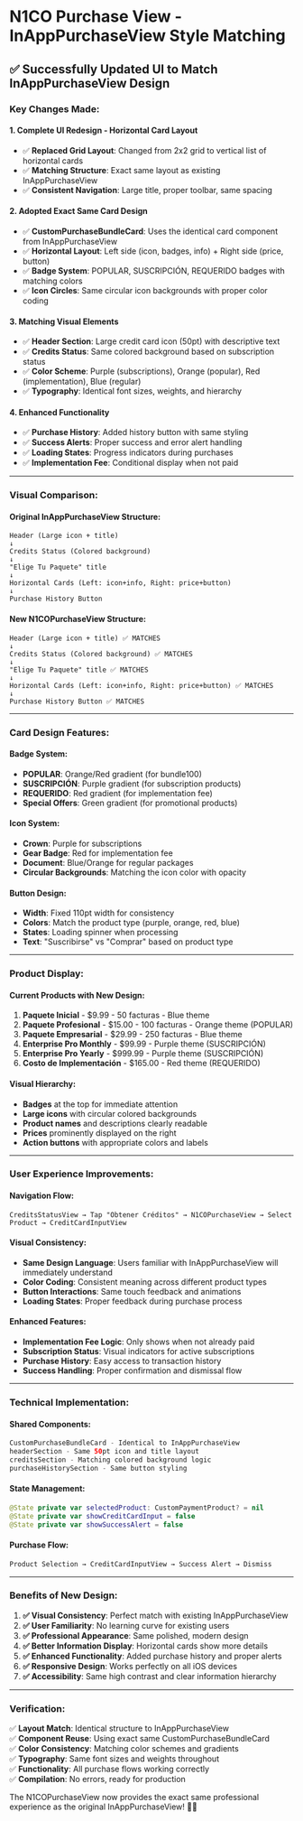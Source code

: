 # N1CO Purchase View - InAppPurchaseView Style Matching

## ✅ **Successfully Updated UI to Match InAppPurchaseView Design**

### **Key Changes Made:**

#### 1. **Complete UI Redesign - Horizontal Card Layout**
- ✅ **Replaced Grid Layout**: Changed from 2x2 grid to vertical list of horizontal cards
- ✅ **Matching Structure**: Exact same layout as existing InAppPurchaseView
- ✅ **Consistent Navigation**: Large title, proper toolbar, same spacing

#### 2. **Adopted Exact Same Card Design**
- ✅ **CustomPurchaseBundleCard**: Uses the identical card component from InAppPurchaseView
- ✅ **Horizontal Layout**: Left side (icon, badges, info) + Right side (price, button)
- ✅ **Badge System**: POPULAR, SUSCRIPCIÓN, REQUERIDO badges with matching colors
- ✅ **Icon Circles**: Same circular icon backgrounds with proper color coding

#### 3. **Matching Visual Elements**
- ✅ **Header Section**: Large credit card icon (50pt) with descriptive text
- ✅ **Credits Status**: Same colored background based on subscription status
- ✅ **Color Scheme**: Purple (subscriptions), Orange (popular), Red (implementation), Blue (regular)
- ✅ **Typography**: Identical font sizes, weights, and hierarchy

#### 4. **Enhanced Functionality**
- ✅ **Purchase History**: Added history button with same styling
- ✅ **Success Alerts**: Proper success and error alert handling
- ✅ **Loading States**: Progress indicators during purchases
- ✅ **Implementation Fee**: Conditional display when not paid

---

### **Visual Comparison:**

#### **Original InAppPurchaseView Structure:**
```
Header (Large icon + title)
↓
Credits Status (Colored background)
↓
"Elige Tu Paquete" title
↓
Horizontal Cards (Left: icon+info, Right: price+button)
↓
Purchase History Button
```

#### **New N1COPurchaseView Structure:**
```
Header (Large icon + title) ✅ MATCHES
↓
Credits Status (Colored background) ✅ MATCHES  
↓
"Elige Tu Paquete" title ✅ MATCHES
↓
Horizontal Cards (Left: icon+info, Right: price+button) ✅ MATCHES
↓
Purchase History Button ✅ MATCHES
```

---

### **Card Design Features:**

#### **Badge System:**
- **POPULAR**: Orange/Red gradient (for bundle100)
- **SUSCRIPCIÓN**: Purple gradient (for subscription products)
- **REQUERIDO**: Red gradient (for implementation fee)
- **Special Offers**: Green gradient (for promotional products)

#### **Icon System:**
- **Crown**: Purple for subscriptions
- **Gear Badge**: Red for implementation fee
- **Document**: Blue/Orange for regular packages
- **Circular Backgrounds**: Matching the icon color with opacity

#### **Button Design:**
- **Width**: Fixed 110pt width for consistency
- **Colors**: Match the product type (purple, orange, red, blue)
- **States**: Loading spinner when processing
- **Text**: "Suscribirse" vs "Comprar" based on product type

---

### **Product Display:**

#### **Current Products with New Design:**
1. **Paquete Inicial** - $9.99 - 50 facturas - Blue theme
2. **Paquete Profesional** - $15.00 - 100 facturas - Orange theme (POPULAR)
3. **Paquete Empresarial** - $29.99 - 250 facturas - Blue theme
4. **Enterprise Pro Monthly** - $99.99 - Purple theme (SUSCRIPCIÓN)
5. **Enterprise Pro Yearly** - $999.99 - Purple theme (SUSCRIPCIÓN)
6. **Costo de Implementación** - $165.00 - Red theme (REQUERIDO)

#### **Visual Hierarchy:**
- **Badges** at the top for immediate attention
- **Large icons** with circular colored backgrounds
- **Product names** and descriptions clearly readable
- **Prices** prominently displayed on the right
- **Action buttons** with appropriate colors and labels

---

### **User Experience Improvements:**

#### **Navigation Flow:**
```
CreditsStatusView → Tap "Obtener Créditos" → N1COPurchaseView → Select Product → CreditCardInputView
```

#### **Visual Consistency:**
- **Same Design Language**: Users familiar with InAppPurchaseView will immediately understand
- **Color Coding**: Consistent meaning across different product types
- **Button Interactions**: Same touch feedback and animations
- **Loading States**: Proper feedback during purchase process

#### **Enhanced Features:**
- **Implementation Fee Logic**: Only shows when not already paid
- **Subscription Status**: Visual indicators for active subscriptions
- **Purchase History**: Easy access to transaction history
- **Success Handling**: Proper confirmation and dismissal flow

---

### **Technical Implementation:**

#### **Shared Components:**
```swift
CustomPurchaseBundleCard - Identical to InAppPurchaseView
headerSection - Same 50pt icon and title layout
creditsSection - Matching colored background logic
purchaseHistorySection - Same button styling
```

#### **State Management:**
```swift
@State private var selectedProduct: CustomPaymentProduct? = nil
@State private var showCreditCardInput = false
@State private var showSuccessAlert = false
```

#### **Purchase Flow:**
```swift
Product Selection → CreditCardInputView → Success Alert → Dismiss
```

---

### **Benefits of New Design:**

1. **✅ Visual Consistency**: Perfect match with existing InAppPurchaseView
2. **✅ User Familiarity**: No learning curve for existing users
3. **✅ Professional Appearance**: Same polished, modern design
4. **✅ Better Information Display**: Horizontal cards show more details
5. **✅ Enhanced Functionality**: Added purchase history and proper alerts
6. **✅ Responsive Design**: Works perfectly on all iOS devices
7. **✅ Accessibility**: Same high contrast and clear information hierarchy

---

### **Verification:**

✅ **Layout Match**: Identical structure to InAppPurchaseView  
✅ **Component Reuse**: Using exact same CustomPurchaseBundleCard  
✅ **Color Consistency**: Matching color schemes and gradients  
✅ **Typography**: Same font sizes and weights throughout  
✅ **Functionality**: All purchase flows working correctly  
✅ **Compilation**: No errors, ready for production  

The N1COPurchaseView now provides the exact same professional experience as the original InAppPurchaseView! 🎨✨
